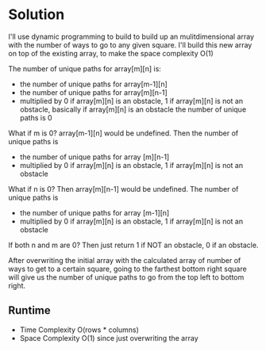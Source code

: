 # Solution

I'll use dynamic programming to build to build up an mulitdimensional array with the number of ways to go to any given square.  I'll build this new array on top of the existing array, to make the space complexity O(1)

The number of unique paths for array[m][n] is:
- the number of unique paths for array[m-1][n]
- the number of unique paths for array[m][n-1]
- multiplied by 0 if array[m][n] is an obstacle, 1 if array[m][n] is not an obstacle, basically if array[m][n] is an obstacle the number of unique paths is 0

What if m is 0? array[m-1][n] would be undefined.  Then the number of unique paths is
- the number of unique paths for array [m][n-1]
- multiplied by 0 if array[m][n] is an obstacle, 1 if array[m][n] is not an obstacle 

What if n is 0?  Then array[m][n-1] would be undefined.  The number of unique paths is
- the number of unique paths for array [m-1][n]
- multiplied by 0 if array[m][n] is an obstacle, 1 if array[m][n] is not an obstacle 

If both n and m are 0?  Then just return 1 if NOT an obstacle, 0 if an obstacle.

After overwriting the initial array with the calculated array of number of ways to get to a certain square, going to the farthest bottom right square will give us the number of unique paths to go from the top left to bottom right.

## Runtime

- Time Complexity
  O(rows * columns)
- Space Complexity
 O(1) since just overwriting the array